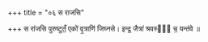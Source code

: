 +++
title = "०६ स राजसि"

+++
स रा॑जसि पुरुष्टुतँ॒ एको॑ वृ॒त्राणि॑ जिघ्नसे। इन्द्र॒ जैत्रा॑ श्रवस्या᳡ च॒ यन्त॑वे ॥